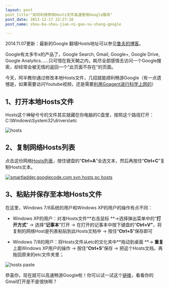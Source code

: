 ```yaml
---
layout: post
post_title:"如何利用修改Hosts文件高速使用Google服务"
post_date: 2013-12-17 22:27:16
post_name: shou-ba-shou-jiao-ni-gao-su-shang-google

---
```



2014.11.07更新：最新的Google 翻墙Hosts地址可以参见[鲁夫的博客](http://opengg.me/613/generate-hosts-for-google/)。

Google有太多牛x的产品了，Google Search, Gmail, Google+, Google Drive, Google Analytics……只可惜在我天朝之内，耗尽全部感情去访问一个Google搜索，却经常会被无情的返回一个“此页面不存在”的页面。

今天，阿半教你通过修改本地Hosts文件，几招就能顺利畅游Google（有一点遗憾是，如果需要访问Youtube视频，还是需要[利用Goagent进行科学上网的](http://www.banpie.info/how-to-use-goagent-to-science-online/ "如何利用Goagent进行科学上网")）

## 1、打开本地Hosts文件

Hosts这个神秘兮兮的文件其实就藏在你电脑的C盘里，按照这个路径打开：C:\Windows\System32\drivers\etc

![hosts](http://7arnhx.com1.z0.glb.clouddn.com/wp-content/uploads/2013/12/hosts.png)

## 2、复制网络Hosts列表

点击这份网络[Hosts列表](http://opengg.me/wp-content/uploads/2011/09/hosts.php)，按住键盘的“**Ctrl+A**”全选文本，然后再按住“**Ctrl+C**”复制Hosts文本。

[![smartladder.googlecode.com svn hosts pc hosts](http://7arnhx.com1.z0.glb.clouddn.com/wp-content/uploads/2013/12/smartladder.googlecode.com-svn-hosts-pc-hosts.png)](http://www.banpie.info/wp-content/uploads/2013/12/smartladder.googlecode.com-svn-hosts-pc-hosts.png)

## 3、粘贴并保存至本地Hosts文件

在这里，Windows 7/8系统的用户和Windows XP的用户的操作有点不同：

*   Windows XP的用户：对准Hosts文件**右击鼠标 **-&gt;选择弹出菜单中的“**打开方式**” -&gt; 选择“**记事本**”打开 -&gt; 在打开的记事本中按下键盘的“**Ctrl+V”**，将复制的网络Host是列表粘贴到此Hosts文档中 -&gt; 按住“**Ctrl+S**”保存即可

*   Windows 7/8的用户：将Hosts文件从etc的文化夹中**拖动到桌面 **-&gt; **重复**上面Windows XP用户的操作 -&gt; 按住“**Ctrl+S**”保存 -&gt; 把这个Hosts文档，再拖回原来的etc文件夹里；

![hosts paste](http://7arnhx.com1.z0.glb.clouddn.com/wp-content/uploads/2013/12/hosts-paste.png)

恭喜你，现在就可以高速畅游Google啦！你可以试一试这个[链接](https://mail.google.com)，看看你的Gmail打开是不是很快啊？